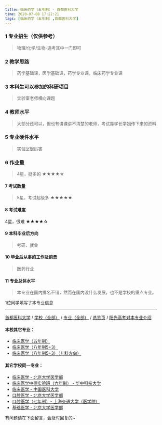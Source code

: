 ```yaml
---
title: 临床药学（五年制）- 首都医科大学
time: 2020-07-08 17:22:21
tags: [临床药学（五年制）,首都医科大学]
---
```

### 1 专业招生（仅供参考）  
> 物理/化学/生物-选考其中一门即可


### 2 教学思路
> 药学基础课，医学基础课，药学专业课，临床药学专业课


### 3 本科生可以参加的科研项目
> 实验室老师横向课题


### 4 教师水平
> 大部分还可以，但也有讲课讲不清楚的老师，考试靠学长学姐传下来的资料


### 5 专业硬件水平
> 实验室很厉害


### 6 作业量
>4星，挺多的
★★★★☆



#### 7 考试数量
>5星，考试超级多
★★★★★


#### 8 考试难度
> 
4星，很难
★★★★☆


#### 9 本科毕业后方向
> 考研、就业


#### 10 毕业后从事的工作及前景
> 医药行业


#### 11 专业总体水平
> 本专业在国内排名不错，然而在国内没什么发展，也不是学校的重点专业。

1位同学填写了本专业信息
***
[首都医科大学](http://www.jianshu.com/p/df86589e0f1d) / [学校（全部）](http://www.jianshu.com/p/3efa6bcca419) / [专业（全部）](http://www.jianshu.com/p/2d4c6d3552c2) / [总览页](http://www.jianshu.com/p/445daeb4fa00) / [阳光高考对本专业介绍](http://gaokao.chsi.com.cn/sch/zyk/view.do?schId=73394594&specId=73385212
)
#### 本校其它专业：
- [临床医学（五年制）](http://www.jianshu.com/p/d3eb2a0ea89b)
- [临床医学（八年制5+3）](http://www.jianshu.com/p/9959d7895886)
- [临床医学（八年制5+3）（儿科方向）](https://www.jianshu.com/p/a53ce68e61ac)

#### 其它学校同一专业：
- [临床医学 - 北京大学医学部](http://www.jianshu.com/p/fc8f1415787d)
- [临床医学中德实验班（六年制） - 华中科技大学](http://www.jianshu.com/p/c6c73939dff9)
- [临床医学 - 中国医科大学](http://www.jianshu.com/p/6ff86ee1e84a)
- [口腔医学 - 北京大学医学部](http://www.jianshu.com/p/ba5dd8a6a86a )
- [口腔医学（七年制）- 上海交通大学（医学院）](http://www.jianshu.com/p/563f4bf857b0)
- [基础医学 - 北京大学医学部](http://www.jianshu.com/p/66c1f9a9ed13)

有问题请在下面留言，会及时回复的~